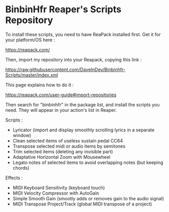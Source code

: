 # BinbinHfr Reaper's Scripts Repository

To install these scripts, you need to have ReaPack installed first. Get it for your platform/OS here :

https://reapack.com/

Then, import my repository into your Reapack, copying this link :

https://raw.githubusercontent.com/DaveInDev/Binbinhfr-Scripts/master/index.xml

This page explains how to do it :

https://reapack.com/user-guide#import-repositories

Then search for "binbinhfr" in the package list, and install the scripts you need.
They will appear in your action's list in Reaper.

Scripts :
- Lyricator (import and display smoothly scrolling lyrics in a separate window)
- Clean selected items of useless sustain pedal CC64
- Transpose selected midi or audio items by semitones
- Trim selected items (deleting any invisible part)
- Adaptative Horizontal Zoom with Mousewheel
- Legato notes of selected items to avoid overlapping notes (but keeping chords) 

Effects :
- MIDI Keyboard Sensitivity (keyboard touch)
- MIDI Velocity Compressor with AutoGain
- Simple Smooth Gain (smootly adds or removes gain to the audio signal)
- MIDI Transpose Project/Track (global MIDI transpose of a project)
